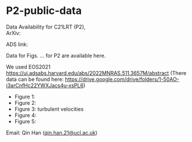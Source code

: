 # P2-public-data

Data Availability for C21LRT (P2),  
ArXiv: 

ADS link:

Data for Figs. ... for P2 are available here.

We used EOS2021 https://ui.adsabs.harvard.edu/abs/2022MNRAS.511.3657M/abstract (There data can be found here: https://drive.google.com/drive/folders/1-50AO-i3arCnfHc22YWXJacs4u-xsPL6) 

- Figure 1: 
- Figure 2: 
- Figure 3: turbulent velocities
- Figure 4: 
- Figure 5:

Email: Qin Han (qin.han.21@ucl.ac.uk)


